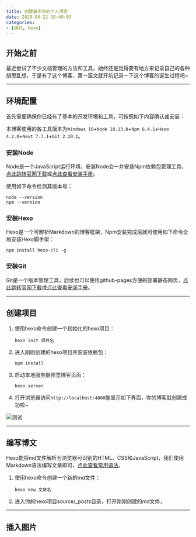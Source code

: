 ```yaml
---
title: 创建属于你的个人博客
date: 2020-04-22 16:49:03
categories:
- [编码, Hexo]
---
```


## 开始之前

最近尝试了不少文档管理的方法和工具，始终还是觉得要有地方来记录自己的各种胡思乱想，于是有了这个博客，第一篇文就开坑记录一下这个博客的诞生过程吧~

------

## 环境配置

首先需要确保你已经有了基本的开发环境和工具，可按照如下内容确认或安装：

本博客使用的各工具版本为`Windows 10`+`Node 10.13.0`+`Npm 6.4.1`+`Hexo 4.2.0`+`Next 7.7.1`+`Git 2.20.1`。

<!-- more -->

### 安装Node

Node是一个JavaScript运行环境，安装Node会一并安装Npm依赖包管理工具，[点此跳转官网下载](https://nodejs.org/en/download/)或[点此查看安装手册](https://www.cnblogs.com/zhouyu2017/p/6485265.html)。

使用如下命令检测其版本号：

```
node --version
npm --version
```

### 安装Hexo

Hexo是一个可解析Markdown的博客框架，Npm安装完成后就可使用如下命令全局安装Hexo脚手架：

```
npm install hexo-cli -g
```

### 安装Git

Git是一个版本管理工具，后续也可以使用github-pages方便的部署静态网页，[点此跳转官网下载](https://git-scm.com/download)或[点此查看安装手册](https://www.jianshu.com/p/414ccd423efc)。

------

## 创建项目

1. 使用hexo命令创建一个初始化的hexo项目：

   ```
   hexo init 项目名
   ```

2. 进入刚刚创建的hexo项目并安装依赖包：

   ```
   npm install
   ```

3. 启动本地服务器预览博客页面：

   ```
   hexo server
   ```

4. 打开浏览器访问`http://localhost:4000`能显示如下界面，你的博客就创建成功啦~

  ![测试](/hexoDemo/images/20200422184618331.png)

------


## 编写博文

Hexo能将md文件解析为浏览器可识别的HTML、CSS和JavaScript，我们使用Markdown语法编写文章即可，[点此查看常用语法](https://www.runoob.com/markdown/md-tutorial.html)。

1. 使用hexo命令创建一个新的md文件：

   ```
   hexo new 文章名
   ```

2. 进入你的hexo项目source/_posts目录，打开刚刚创建的md文件，

------

## 插入图片

